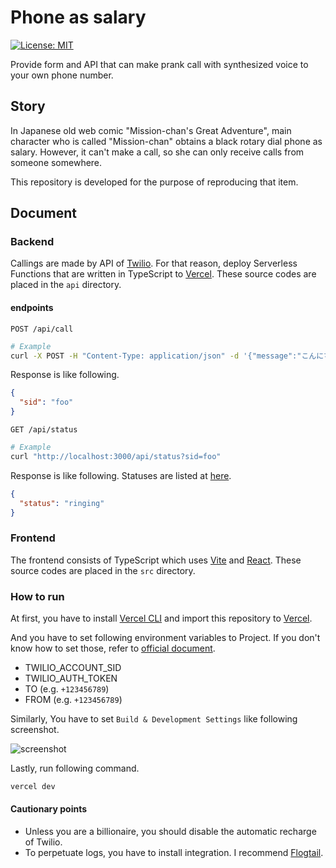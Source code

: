 # Phone as salary

[![License: MIT](https://img.shields.io/badge/License-MIT-brightgreen?style=flat-square)](/LICENSE)

Provide form and API that can make prank call with synthesized voice to your own phone number.

## Story

In Japanese old web comic "Mission-chan's Great Adventure", main character who is called "Mission-chan" obtains a black rotary dial phone as salary. However, it can't make a call, so she can only receive calls from someone somewhere.

This repository is developed for the purpose of reproducing that item.

## Document

### Backend

Callings are made by API of [Twilio](https://www.twilio.com). For that reason, deploy Serverless Functions that are written in TypeScript to [Vercel](https://vercel.com). These source codes are placed in the `api` directory.

#### endpoints

`POST /api/call`

```sh
# Example
curl -X POST -H "Content-Type: application/json" -d '{"message":"こんにちは世界"}' http://localhost:3000/api/call
```

Response is like following.

```json
{
  "sid": "foo"
}
```

`GET /api/status`

```sh
# Example
curl "http://localhost:3000/api/status?sid=foo"
```

Response is like following. Statuses are listed at [here](https://www.twilio.com/docs/voice/api/call-resource#call-status-values).

```json
{
  "status": "ringing"
}
```

### Frontend

The frontend consists of TypeScript which uses [Vite](https://vitejs.dev) and [React](https://reactjs.org/). These source codes are placed in the `src` directory.

### How to run

At first, you have to install [Vercel CLI](https://vercel.com/docs/cli) and import this repository to [Vercel](https://vercel.com).

And you have to set following environment variables to Project. If you don't know how to set those, refer to [official document](https://vercel.com/support/articles/how-to-add-vercel-environment-variables).

- TWILIO_ACCOUNT_SID
- TWILIO_AUTH_TOKEN
- TO (e.g. `+123456789`)
- FROM (e.g. `+123456789`)

Similarly, You have to set `Build & Development Settings` like following screenshot.

![screenshot](https://user-images.githubusercontent.com/43729396/154822289-4c950cb3-a9d2-4b4d-bd34-88dd227bc197.png)

Lastly, run following command.

```sh
vercel dev
```

#### Cautionary points

- Unless you are a billionaire, you should disable the automatic recharge of Twilio.
- To perpetuate logs, you have to install integration. I recommend [Flogtail](https://vercel.com/integrations/flogtail).
